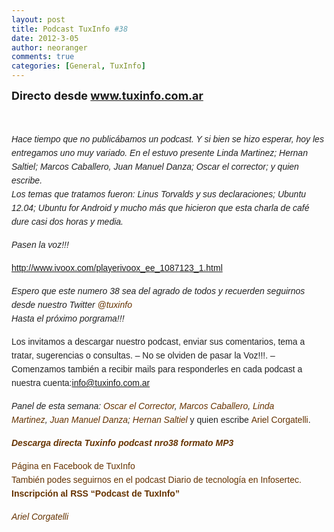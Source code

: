 ```yaml
---
layout: post
title: Podcast TuxInfo #38
date: 2012-3-05
author: neoranger
comments: true
categories: [General, TuxInfo]
---
```

<b><span class="Apple-style-span" style="font-size:large;">Directo desde www.tuxinfo.com.ar</span></b><br /><br /><br /><div style="color:#222222;font-family:Arial, Helvetica, Georgia, sans-serif;font-size:14px;line-height:22px;margin:0 0 15px;padding:0;"><em>Hace tiempo que no publicábamos un podcast. Y si bien se hizo esperar, hoy les entregamos uno muy variado. En el estuvo presente Linda Martinez; Hernan Saltiel; Marcos Caballero, Juan Manuel Danza; Oscar el corrector; y quien escribe.</em><br /><em>Los temas que tratamos fueron: Linus Torvalds y sus declaraciones; Ubuntu 12.04; Ubuntu for Android y mucho más que hicieron que esta charla de café dure casi dos horas y media.</em></div><div style="color:#222222;font-family:Arial, Helvetica, Georgia, sans-serif;font-size:14px;line-height:22px;margin:0 0 15px;padding:0;"><em>Pasen la voz!!!</em></div><div style="color:#222222;font-family:Arial, Helvetica, Georgia, sans-serif;font-size:14px;line-height:22px;margin:0 0 15px;padding:0;"><a href="http://www.ivoox.com/playerivoox_ee_1087123_1.html">http://www.ivoox.com/playerivoox_ee_1087123_1.html</a></div><div style="color:#222222;font-family:Arial, Helvetica, Georgia, sans-serif;font-size:14px;line-height:22px;margin:0 0 15px;padding:0;"><em>Espero que este numero 38 sea del agrado de todos y recuerden seguirnos desde nuestro Twitter <a href="http://www.twitter.com/tuxinfo" style="color:#663300;text-decoration:none;" target="_blank">@tuxinfo</a></em><br /><em>Hasta el próximo porgrama!!!</em></div><div style="color:#222222;font-family:Arial, Helvetica, Georgia, sans-serif;font-size:14px;line-height:22px;margin:0 0 15px;padding:0;">Los invitamos a descargar nuestro podcast, enviar sus comentarios, tema a tratar, sugerencias o consultas. – No se olviden de pasar la Voz!!!. – Comenzamos también a recibir mails para responderles en cada podcast a nuestra cuenta:<a href="mailto:info@tuxinfo.com.ar" style="color:#663300;text-decoration:none;" target="_blank">info@tuxinfo.com.ar</a></div><div style="color:#222222;font-family:Arial, Helvetica, Georgia, sans-serif;font-size:14px;line-height:22px;margin:0 0 15px;padding:0;"><em>Panel de esta semana: </em><em></em><em><a href="http://mispiensaciones.blogspot.com/" style="color:#663300;text-decoration:none;" target="_blank">Oscar el Corrector</a>, <a href="http://www.twitter.com/anubis4d" style="color:#663300;text-decoration:none;" target="_blank">Marcos Caballero</a>, <a href="http://www.twitter.com/lmartinezh" style="color:#663300;text-decoration:none;" target="_blank">Linda Martinez</a>, <a href="http://www.twitter.com/amonal_" style="color:#663300;text-decoration:none;" target="_blank">Juan Manuel Danza</a>; <a href="http://www.twitter.com/hcsaltiel" style="color:#663300;text-decoration:none;" target="_blank">Hernan Saltiel</a></em> y quien escribe <a href="http://www.twitter.com/arielmcorg" style="color:#663300;text-decoration:none;" target="_blank">Ariel Corgatelli</a>.</div><div style="color:#222222;font-family:Arial, Helvetica, Georgia, sans-serif;font-size:14px;line-height:22px;margin:0 0 15px;padding:0;"><a href="http://www.ivoox.com/tuxinfo-podcast-38_md_1087123_1.mp3" style="color:#663300;text-decoration:none;" target="_blank"><strong><em>Descarga directa Tuxinfo podcast nro38 formato MP3</em></strong></a></div><div style="color:#222222;font-family:Arial, Helvetica, Georgia, sans-serif;font-size:14px;line-height:22px;margin:0 0 15px;padding:0;"><a href="http://www.facebook.com/tuxinfo" style="color:#663300;text-decoration:none;" target="_blank">Página en Facebook de TuxInfo</a><br /><a href="http://www.tuxinfo.com.ar/?cat=2367" style="color:#663300;text-decoration:none;" target="_blank">También podes seguirnos en el podcast Diario de tecnología en Infosertec.</a><br /><strong><a href="http://www.ivoox.com/podcast-podcast-tuxinfo_fg_f134137_filtro_1.xml" style="color:#663300;text-decoration:none;" target="_blank">Inscripción al RSS “Podcast de TuxInfo”</a></strong></div><div style="color:#222222;font-family:Arial, Helvetica, Georgia, sans-serif;font-size:14px;line-height:22px;margin:0 0 15px;padding:0;"><a href="http://www.twitter.com/arielmcorg" style="color:#663300;text-decoration:none;" target="_blank"><em>Ariel Corgatelli</em></a></div>
